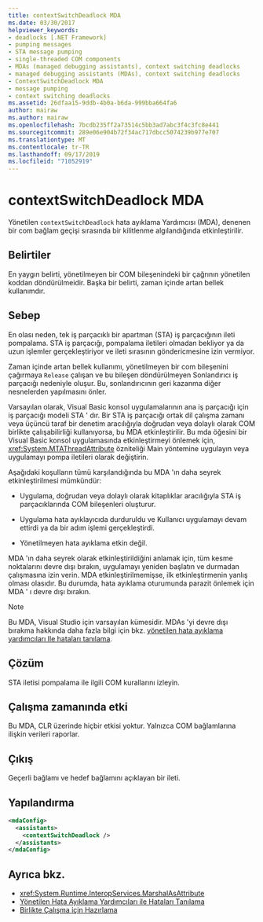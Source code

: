 ```yaml
---
title: contextSwitchDeadlock MDA
ms.date: 03/30/2017
helpviewer_keywords:
- deadlocks [.NET Framework]
- pumping messages
- STA message pumping
- single-threaded COM components
- MDAs (managed debugging assistants), context switching deadlocks
- managed debugging assistants (MDAs), context switching deadlocks
- ContextSwitchDeadlock MDA
- message pumping
- context switching deadlocks
ms.assetid: 26dfaa15-9ddb-4b0a-b6da-999bba664fa6
author: mairaw
ms.author: mairaw
ms.openlocfilehash: 7bcdb235ff2a73514c5bb3ad7abc3f4c3fc8e441
ms.sourcegitcommit: 289e06e904b72f34ac717dbcc5074239b977e707
ms.translationtype: MT
ms.contentlocale: tr-TR
ms.lasthandoff: 09/17/2019
ms.locfileid: "71052919"
---
```

# <a name="contextswitchdeadlock-mda"></a>contextSwitchDeadlock MDA

Yönetilen `contextSwitchDeadlock` hata ayıklama Yardımcısı (MDA), denenen bir com bağlam geçişi sırasında bir kilitlenme algılandığında etkinleştirilir.

## <a name="symptoms"></a>Belirtiler

En yaygın belirti, yönetilmeyen bir COM bileşenindeki bir çağrının yönetilen koddan döndürülmeidir.  Başka bir belirti, zaman içinde artan bellek kullanımdır.

## <a name="cause"></a>Sebep

En olası neden, tek iş parçacıklı bir apartman (STA) iş parçacığının ileti pompalama. STA iş parçacığı, pompalama iletileri olmadan bekliyor ya da uzun işlemler gerçekleştiriyor ve ileti sırasının göndericmesine izin vermiyor.

Zaman içinde artan bellek kullanımı, yönetilmeyen bir com bileşenini çağırmaya `Release` çalışan ve bu bileşen döndürülmeyen Sonlandırıcı iş parçacığı nedeniyle oluşur.  Bu, sonlandırıcının geri kazanma diğer nesnelerden yapılmasını önler.

Varsayılan olarak, Visual Basic konsol uygulamalarının ana iş parçacığı için iş parçacığı modeli STA ' dır. Bir STA iş parçacığı ortak dil çalışma zamanı veya üçüncü taraf bir denetim aracılığıyla doğrudan veya dolaylı olarak COM birlikte çalışabilirliği kullanıyorsa, bu MDA etkinleştirilir.  Bu mda öğesini bir Visual Basic konsol uygulamasında etkinleştirmeyi önlemek için, <xref:System.MTAThreadAttribute> özniteliği Main yöntemine uygulayın veya uygulamayı pompa iletileri olarak değiştirin.

Aşağıdaki koşulların tümü karşılandığında bu MDA 'ın daha seyrek etkinleştirilmesi mümkündür:

- Uygulama, doğrudan veya dolaylı olarak kitaplıklar aracılığıyla STA iş parçacıklarında COM bileşenleri oluşturur.

- Uygulama hata ayıklayıcıda durduruldu ve Kullanıcı uygulamayı devam ettirdi ya da bir adım işlemi gerçekleştirdi.

- Yönetilmeyen hata ayıklama etkin değil.

MDA 'ın daha seyrek olarak etkinleştirildiğini anlamak için, tüm kesme noktalarını devre dışı bırakın, uygulamayı yeniden başlatın ve durmadan çalışmasına izin verin. MDA etkinleştirilmemişse, ilk etkinleştirmenin yanlış olması olasıdır. Bu durumda, hata ayıklama oturumunda parazit önlemek için MDA ' ı devre dışı bırakın.

> [!NOTE]
> Bu MDA, Visual Studio için varsayılan kümesidir. MDAs 'yi devre dışı bırakma hakkında daha fazla bilgi için bkz. [yönetilen hata ayıklama yardımcıları Ile hataları tanılama](diagnosing-errors-with-managed-debugging-assistants.md#enable-and-disable-mdas).

## <a name="resolution"></a>Çözüm

STA iletisi pompalama ile ilgili COM kurallarını izleyin.

## <a name="effect-on-the-runtime"></a>Çalışma zamanında etki

Bu MDA, CLR üzerinde hiçbir etkisi yoktur. Yalnızca COM bağlamlarına ilişkin verileri raporlar.

## <a name="output"></a>Çıkış

Geçerli bağlamı ve hedef bağlamını açıklayan bir ileti.

## <a name="configuration"></a>Yapılandırma

```xml
<mdaConfig>
  <assistants>
    <contextSwitchDeadlock />
  </assistants>
</mdaConfig>
```

## <a name="see-also"></a>Ayrıca bkz.

- <xref:System.Runtime.InteropServices.MarshalAsAttribute>
- [Yönetilen Hata Ayıklama Yardımcıları ile Hataları Tanılama](diagnosing-errors-with-managed-debugging-assistants.md)
- [Birlikte Çalışma için Hazırlama](../interop/interop-marshaling.md)
